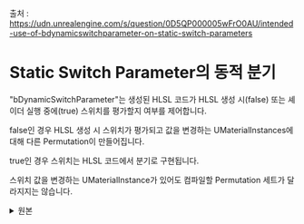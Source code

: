 출처 : https://udn.unrealengine.com/s/question/0D5QP000005wFrO0AU/intended-use-of-bdynamicswitchparameter-on-static-switch-parameters

# Static Switch Parameter의 동적 분기

"bDynamicSwitchParameter"는 생성된 HLSL 코드가 HLSL 생성 시(false) 또는 셰이더 실행 중에(true) 스위치를 평가할지 여부를 제어합니다.

false인 경우 HLSL 생성 시 스위치가 평가되고 값을 변경하는 UMaterialInstances에 대해 다른 Permutation이 만들어집니다. 

true인 경우 스위치는 HLSL 코드에서 분기로 구현됩니다. 

스위치 값을 변경하는 UMaterialInstance가 있어도 컴파일할 Permutation 세트가 달라지지는 않습니다.

<details>
<summary>원본</summary>

“bDynamicSwitchParameter” controls if the generated HLSL code will evaluate the switch at time of HLSL Generation (false), or during shader execution (true).

When it is false, the switch is evaluated at the time of HLSL Generation, and different permutations are made for UMaterialInstances that change the value.

 When true, the switch is implemented in the HLSL code as a branch.
 
Having a UMaterialInstance that changes the value of the switch does not result in a different set of permutations to compile.
</details>